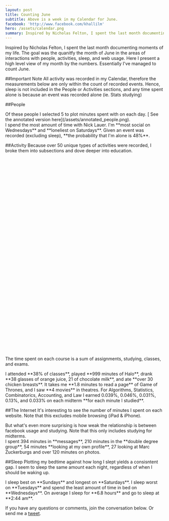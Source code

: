 ```yaml
---
layout: post
title: Counting June
subtitle: Above is a week in my Calendar for June.
facebook: 'http://www.facebook.com/khallilm'
hero: /assets/calendar.png
summary: Inspired by Nicholas Felton, I spent the last month documenting moments of my life. The goal was the quanitfy the month of June in the areas of interactions with people, activities, sleep, and web usage. Here I present a high level view of my month by the numbers. Essentially I've managed to count June. 
---
```


<link rel="stylesheet" href="http://cdn.oesmith.co.uk/morris-0.4.3.min.css"/>

Inspired by Nicholas Felton, I spent the last month documenting moments of my life. The goal was the quanitfy the month of June in the areas of interactions with people, activities, sleep, and web usage. Here I present a high level view of my month by the numbers. Essentially I've managed to count June. 

##Important Note
All activity was recorded in my Calendar, therefore the measurements below are only within the count of recorded events. Hence, sleep is not included in the People or Activities sections, and any time spent alone is because an event was recorded alone (ie. Stats studying)

##People
<div id="people-donut"> </div>
Of these people I selected 5 to plot minutes spent with on each day. [ See the annotated version here](/assets/annotated_people.png).
<div id="people-area"> </div>
I spend the most amount of time with Nick Lauer. I'm **most social on Wednesdays** and **loneliest on Saturdays**. Given an event was recorded (excluding sleep), **the probability that I'm alone is 48%**. 

##Activity
Because over 50 unique types of activities were recorded, I broke them into subsections and dove deeper into education.
<div class="span5" style="height: 300px" id="activity-donut"> </div>
<div class="span5" style="height: 300px;" id="education-donut"> </div> <br/>
<p style="clear:both"> The time spent on each course is a sum of assignments, studying, classes, and exams. </p>
I attended **38% of classes**, played **999 minutes of Halo**, drank **38 glasses of orange juice, 21 of chocolate milk**, and ate **over 30 chicken breasts**. It takes me **1.8 minutes to read a page** of Game of Thrones, and I saw **4 movies** in theatres. For Algorithms, Statistics, Combinatorics, Accounting, and Law I earned 0.039%, 0.046%, 0.031%, 0.13%, and 0.033% on each midterm **for each minute I studied**.   

##The Internet
It's interesting to see the number of minutes I spent on each website. Note that this excludes mobile browsing (iPad & iPhone).
<div id="time_per_site"> </div>
But what's even more surprising is how weak the relationship is between facebook usage and studying. Note that this only includes studying for midterms.
<div id="fb_studying"> </div>
I spent 394 minutes in **messages**, 210 minutes in the **double degree group**, 54 minutes **looking at my own profile**, 27 looking at Marc Zuckerburgs and over 120 minutes on photos. 

##Sleep
Plotting my bedtime against how long I slept yields a consisntent gap. I seem to sleep the same amount each night, regardless of when I should be waking up.
<div id="sleep_time"> </div>
I sleep best on **Sundays** and longest on **Saturdays**. I sleep worst on **Tuesdays** and spend the least amount of time in bed on **Wednesdays**. On average I sleep for **6.8 hours** and go to sleep at **2:44 am**.  

If you have any questions or comments, join the conversation below. Or send me a [tweet](http://www.twitter.com/kmx411).

<script src="//cdnjs.cloudflare.com/ajax/libs/raphael/2.1.0/raphael-min.js"> </script>
<script src="http://cdn.oesmith.co.uk/morris-0.4.3.min.js"> </script>
<script src="/script/june_post.js"> </script>
